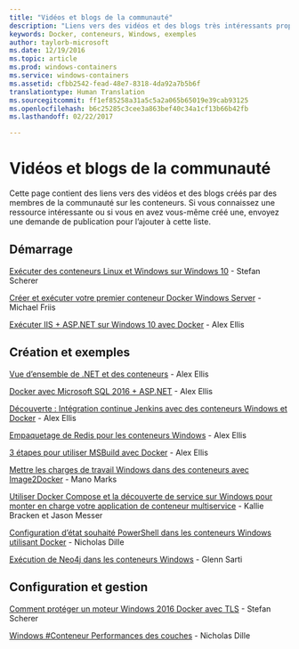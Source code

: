 ```yaml
---
title: "Vidéos et blogs de la communauté"
description: "Liens vers des vidéos et des blogs très intéressants proposés par la communauté sur les conteneurs Windows"
keywords: Docker, conteneurs, Windows, exemples
author: taylorb-microsoft
ms.date: 12/19/2016
ms.topic: article
ms.prod: windows-containers
ms.service: windows-containers
ms.assetid: cfbb2542-fead-48e7-8318-4da92a7b5b6f
translationtype: Human Translation
ms.sourcegitcommit: ff1ef85258a31a5c5a2a065b65019e39cab93125
ms.openlocfilehash: b6c25285c3cee3a863bef40c34a1cf13b66b42fb
ms.lasthandoff: 02/22/2017

---
```


# Vidéos et blogs de la communauté
Cette page contient des liens vers des vidéos et des blogs créés par des membres de la communauté sur les conteneurs.  Si vous connaissez une ressource intéressante ou si vous en avez vous-même créé une, envoyez une demande de publication pour l’ajouter à cette liste.

## Démarrage
[Exécuter des conteneurs Linux et Windows sur Windows 10](https://stefanscherer.github.io/run-linux-and-windows-containers-on-windows-10/) - Stefan Scherer

[Créer et exécuter votre premier conteneur Docker Windows Server](https://blog.docker.com/2016/09/build-your-first-docker-windows-server-container/) - Michael Friis

[Exécuter IIS + ASP.NET sur Windows 10 avec Docker](http://blog.alexellis.io/run-iis-asp-net-on-windows-10-with-docker/) - Alex Ellis


## Création et exemples
[Vue d’ensemble de .NET et des conteneurs](http://blog.alexellis.io/docker-dotnet-containers/) - Alex Ellis

[Docker avec Microsoft SQL 2016 + ASP.NET](http://blog.alexellis.io/docker-does-sql2016-aspnet/) - Alex Ellis

[Découverte : Intégration continue Jenkins avec des conteneurs Windows et Docker](http://blog.alexellis.io/continuous-integration-docker-windows-containers/) - Alex Ellis

[Empaquetage de Redis pour les conteneurs Windows](http://blog.alexellis.io/packaging-windows-containers/) - Alex Ellis

[3 étapes pour utiliser MSBuild avec Docker](http://blog.alexellis.io/3-steps-to-msbuild-with-docker/) - Alex Ellis

[Mettre les charges de travail Windows dans des conteneurs avec Image2Docker](https://blog.docker.com/2016/10/containerize-windows-workloads-image2docker/) - Mano Marks

[Utiliser Docker Compose et la découverte de service sur Windows pour monter en charge votre application de conteneur multiservice](https://blogs.technet.microsoft.com/virtualization/2016/10/18/use-docker-compose-and-service-discovery-on-windows-to-scale-out-your-multi-service-container-application/) - Kallie Bracken et Jason Messer

[Configuration d’état souhaité PowerShell dans les conteneurs Windows utilisant Docker](http://dille.name/blog/2016/06/17/powershell-desired-state-configuration-psdsc-in-windows-containers-using-docker/) - Nicholas Dille

[Exécution de Neo4j dans les conteneurs Windows](http://glennsarti.github.io/blog/neo4j-nano-containers) - Glenn Sarti

## Configuration et gestion
[Comment protéger un moteur Windows 2016 Docker avec TLS](https://stefanscherer.github.io/protecting-a-windows-2016-docker-engine-with-tls/) - Stefan Scherer

[Windows #Conteneur Performances des couches](http://dille.name/blog/2017/01/13/windows-container-performance-of-layers/) - Nicholas Dille

